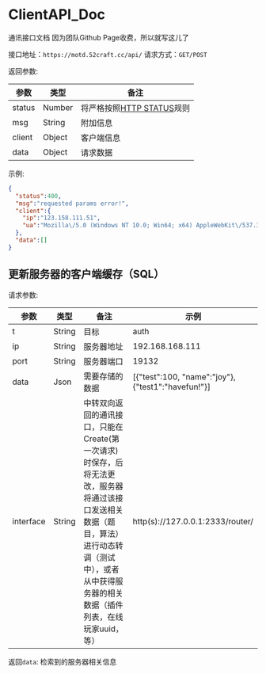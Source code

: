 # ClientAPI_Doc
通讯接口文档
因为团队Github Page收费，所以就写这儿了


接口地址：`https://motd.52craft.cc/api/`
请求方式：`GET/POST`

返回参数:

参数 | 类型 | 备注
 --- | --- | --- 
status | Number | 将严格按照[HTTP STATUS](https://github.com/MotdPlatform/ClientAPI_Doc/blob/main/HTTP_STATUS.md)规则
msg | String | 附加信息
client| Object | 客户端信息
data | Object | 请求数据

示例:
```json
{
  "status":400,
  "msg":"requested params error!",
  "client":{
    "ip":"123.158.111.51",
    "ua":"Mozilla\/5.0 (Windows NT 10.0; Win64; x64) AppleWebKit\/537.36 (KHTML, like Gecko) Chrome\/88.0.4324.182 Safari\/537.36"
  },
  "data":[]
}
```

## 更新服务器的客户端缓存（SQL）

请求参数:

参数 | 类型 | 备注 | 示例
 --- | --- | --- | ---
t | String | 目标 | auth
ip | String | 服务器地址 | 192.168.168.111
port | String | 服务器端口 | 19132
data | Json | 需要存储的数据 | \[{"test":100, "name":"joy"},{"test1":"havefun!"}\]
interface | String | 中转双向返回的通讯接口，只能在Create(第一次请求)时保存，后将无法更改，服务器将通过该接口发送相关数据（题目，算法）进行动态转调（测试中），或者从中获得服务器的相关数据（插件列表，在线玩家uuid，等） | http(s)://127.0.0.1:2333/router/

返回`data`: 检索到的服务器相关信息
